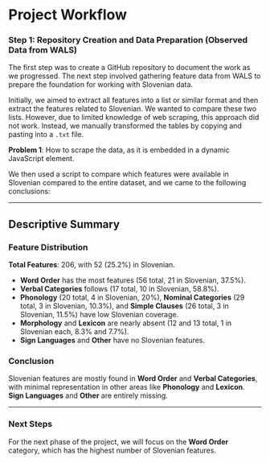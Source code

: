 # Project Workflow

### Step 1: Repository Creation and Data Preparation (Observed Data from WALS)

The first step was to create a GitHub repository to document the work as we progressed. The next step involved gathering feature data from WALS to prepare the foundation for working with Slovenian data.

Initially, we aimed to extract all features into a list or similar format and then extract the features related to Slovenian. We wanted to compare these two lists. However, due to limited knowledge of web scraping, this approach did not work. Instead, we manually transformed the tables by copying and pasting into a `.txt` file. 

**Problem 1**: How to scrape the data, as it is embedded in a dynamic JavaScript element.

We then used a script to compare which features were available in Slovenian compared to the entire dataset, and we came to the following conclusions:

---

## Descriptive Summary

### Feature Distribution

**Total Features**: 206, with 52 (25.2%) in Slovenian.
- **Word Order** has the most features (56 total, 21 in Slovenian, 37.5%).
- **Verbal Categories** follows (17 total, 10 in Slovenian, 58.8%).
- **Phonology** (20 total, 4 in Slovenian, 20%), **Nominal Categories** (29 total, 3 in Slovenian, 10.3%), and **Simple Clauses** (26 total, 3 in Slovenian, 11.5%) have low Slovenian coverage.
- **Morphology** and **Lexicon** are nearly absent (12 and 13 total, 1 in Slovenian each, 8.3% and 7.7%).
- **Sign Languages** and **Other** have no Slovenian features.

### Conclusion

Slovenian features are mostly found in **Word Order** and **Verbal Categories**, with minimal representation in other areas like **Phonology** and **Lexicon**. **Sign Languages** and **Other** are entirely missing.

---

### Next Steps

For the next phase of the project, we will focus on the **Word Order** category, which has the highest number of Slovenian features.
